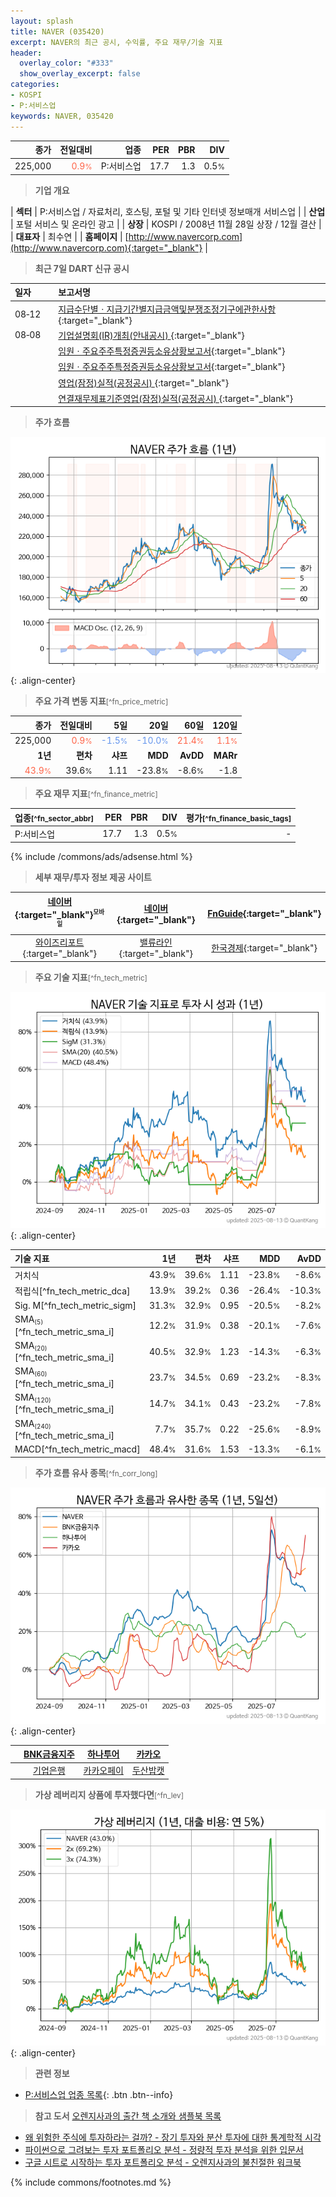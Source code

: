 ```yaml
---
layout: splash
title: NAVER (035420)
excerpt: NAVER의 최근 공시, 수익률, 주요 재무/기술 지표
header:
  overlay_color: "#333"
  show_overlay_excerpt: false
categories:
- KOSPI
- P:서비스업
keywords: NAVER, 035420
---
```


| **종가** | **전일대비** | **업종** | **PER** | **PBR** | **DIV** |
| -------: | -----------: | -------: | ------: | ------: | ------: |
| 225,000 | <span style="color: tomato">0.9<small>%</small></span> | P:서비스업 | 17.7 | 1.3 | 0.5<small>%</small> |

<!-- more -->


> **기업 개요**<a id="company"></a>

| <span style="white-space:nowrap;">**섹터**</span> | P:서비스업 / 자료처리, 호스팅, 포털 및 기타 인터넷 정보매개 서비스업 |
| <span style="white-space:nowrap;">**산업**</span> | 포털 서비스 및 온라인 광고 |
| <span style="white-space:nowrap;">**상장**</span> | KOSPI / 2008년 11월 28일 상장 / 12월 결산 |
| <span style="white-space:nowrap;">**대표자**</span> | 최수연 |
| <span style="white-space:nowrap;">**홈페이지**</span> | [http://www.navercorp.com](http://www.navercorp.com){:target="_blank"} |


> **최근 7일 DART 신규 공시**<a id="dart"></a>

| **일자** |      | **보고서명** |
| :------- | :--- | :----------- |
| 08&#x2011;12 | | [지급수단별ㆍ지급기간별지급금액및분쟁조정기구에관한사항](https://dart.fss.or.kr/dsaf001/main.do?rcpNo=20250812000052){:target="_blank"} |
| 08&#x2011;08 | | [기업설명회(IR)개최(안내공시)              ](https://dart.fss.or.kr/dsaf001/main.do?rcpNo=20250808800390){:target="_blank"} |
|  | | [임원ㆍ주요주주특정증권등소유상황보고서](https://dart.fss.or.kr/dsaf001/main.do?rcpNo=20250808000423){:target="_blank"} |
|  | | [임원ㆍ주요주주특정증권등소유상황보고서](https://dart.fss.or.kr/dsaf001/main.do?rcpNo=20250808000410){:target="_blank"} |
|  | | [영업(잠정)실적(공정공시)              ](https://dart.fss.or.kr/dsaf001/main.do?rcpNo=20250808800018){:target="_blank"} |
|  | | [연결재무제표기준영업(잠정)실적(공정공시)              ](https://dart.fss.or.kr/dsaf001/main.do?rcpNo=20250808800015){:target="_blank"} |


> **주가 흐름**<a id="price"></a>

![035420](/stock/images/035420.png){: .align-center}


> **주요 가격 변동 지표**<small>[^fn_price_metric]</small>

| **종가** | **전일대비** | **5일** | **20일** | **60일** | **120일** |
| -------: | -----------: | ------: | -------: | -------: | --------: |
| 225,000 | <span style="color: tomato">0.9<small>%</small></span> | <span style="color: cornflowerblue">-1.5<small>%</small></span> | <span style="color: cornflowerblue">-10.0<small>%</small></span> | <span style="color: tomato">21.4<small>%</small></span> | <span style="color: tomato">1.1<small>%</small></span> |
| **1년** | **편차** | **샤프** | **MDD** | **AvDD** | **MARr** |
| <span style="color: tomato">43.9<small>%</small></span> | 39.6<small>%</small> | 1.11 | -23.8<small>%</small> | -8.6<small>%</small> | -1.8 |


> **주요 재무 지표**<small>[^fn_finance_metric]</small>

| **업종**<small>[^fn_sector_abbr]</small> | **PER** | **PBR** | **DIV** | **평가**<small>[^fn_finance_basic_tags]</small> |
| :--------------------------------------- | ------: | ------: | ------: | ----------------------------------------------: |
| P:서비스업 | 17.7 | 1.3 | 0.5<small>%</small> | - |



{% include /commons/ads/adsense.html %}

> **세부 재무/투자 정보 제공 사이트**

| [네이버](https://m.stock.naver.com/domestic/stock/035420/finance/summary){:target="_blank"}<sup><small>모바일</small></sup> | [네이버](https://finance.naver.com/item/coinfo.naver?code=035420){:target="_blank"} | [FnGuide](https://comp.fnguide.com/SVO2/ASP/SVD_Invest.asp?gicode=A035420&MenuYn=Y){:target="_blank"} |
| :---: | :---: | :---: |
| [와이즈리포트](https://comp.wisereport.co.kr/company/c1040001.aspx?cmp_cd=035420){:target="_blank"} | [밸류라인](https://www.valueline.co.kr/finance/summary/035420){:target="_blank"} | [한국경제](https://markets.hankyung.com/stock/035420/financial-summary){:target="_blank"} |


> **주요 기술 지표**<small>[^fn_tech_metric]</small>


![035420](/stock/images/035420_tech.png){: .align-center}

| **기술 지표** | **1년** | **편차** | **샤프** | **MDD** | **AvDD** |
| :------------ | ------: | -----------: | -------: | ------: | -------: |
| 거치식 | 43.9<small>%</small> | 39.6<small>%</small> | 1.11 | -23.8<small>%</small> | -8.6<small>%</small> |
| 적립식[^fn_tech_metric_dca] | 13.9<small>%</small> | 39.2<small>%</small> | 0.36 | -26.4<small>%</small> | -10.3<small>%</small> |
| Sig. M[^fn_tech_metric_sigm] | 31.3<small>%</small> | 32.9<small>%</small> | 0.95 | -20.5<small>%</small> | -8.2<small>%</small> |
| SMA<small><sub>(5)</sub></small>[^fn_tech_metric_sma_i] | 12.2<small>%</small> | 31.9<small>%</small> | 0.38 | -20.1<small>%</small> | -7.6<small>%</small> |
| SMA<small><sub>(20)</sub></small>[^fn_tech_metric_sma_i] | 40.5<small>%</small> | 32.9<small>%</small> | 1.23 | -14.3<small>%</small> | -6.3<small>%</small> |
| SMA<small><sub>(60)</sub></small>[^fn_tech_metric_sma_i] | 23.7<small>%</small> | 34.5<small>%</small> | 0.69 | -23.2<small>%</small> | -8.3<small>%</small> |
| SMA<small><sub>(120)</sub></small>[^fn_tech_metric_sma_i] | 14.7<small>%</small> | 34.1<small>%</small> | 0.43 | -23.2<small>%</small> | -7.8<small>%</small> |
| SMA<small><sub>(240)</sub></small>[^fn_tech_metric_sma_i] | 7.7<small>%</small> | 35.7<small>%</small> | 0.22 | -25.6<small>%</small> | -8.9<small>%</small> |
| MACD[^fn_tech_metric_macd] | 48.4<small>%</small> | 31.6<small>%</small> | 1.53 | -13.3<small>%</small> | -6.1<small>%</small> |


> **주가 흐름 유사 종목**<a id="corr"></a><small>[^fn_corr_long]</small>

![035420](/stock/images/035420_corr.png){: .align-center}

|       | [BNK금융지주](/138930/) | [하나투어](/039130/) | [카카오](/035720/) |
| :---: | :------------------------------------: | :------------------------------------: | :------------------------------------: |
|       | [기업은행](/024110/) | [카카오페이](/377300/) | [두산밥캣](/241560/) |


> **가상 레버리지 상품에 투자했다면**<a id="2x"></a><small>[^fn_lev]</small>

![035420](/stock/images/035420_2x.png){: .align-center}


> **관련 정보**

- [P:서비스업 업종 목록](/stats/sector/kospi_업종_서비스업_종목/){: .btn .btn--info}

> **참고 도서** [오렌지사과의 출간 책 소개와 샘플북 목록](https://kongdori.tistory.com/691)

- [왜 위험한 주식에 투자하라는 걸까? - 장기 투자와 분산 투자에 대한 통계학적 시각](https://kongdori.tistory.com/421)
- [파이썬으로 그려보는 투자 포트폴리오 분석  - 정량적 투자 분석을 위한 입문서](https://kongdori.tistory.com/643)
- [구글 시트로 시작하는 투자 포트폴리오 분석 - 오렌지사과의 불친절한 워크북](https://kongdori.tistory.com/449)


{% include commons/footnotes.md %}